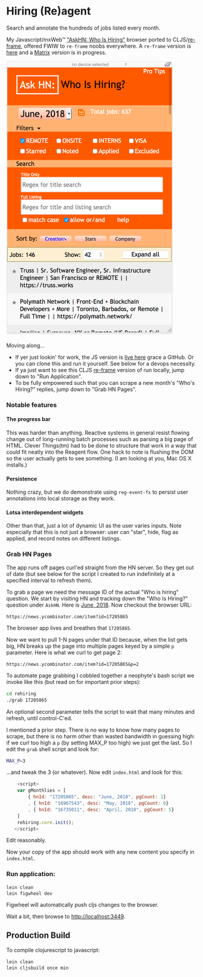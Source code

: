 # Hiring (Re)agent

Search and annotate the hundreds of jobs listed every month.

My Javascript/mxWeb&trade; ["AskHN: Who Is Hiring"](https://github.com/kennytilton/whoshiring) browser ported to CLJS/[re-frame](https://github.com/Day8/re-frame), offered FWIW to `re-frame` noobs everywhere. A `re-frame` version is [here](https://github.com/kennytilton/rehiring) and a [Matrix](https://github.com/kennytilton/matrix) version is in progress.


![On the IPhone Sim](Iphone.png)

Moving along...
* If yer just lookin' for work, the JS version is [live here](https://kennytilton.github.io/whoishiring/) grace a GitHub. Or you can clone this and run it yourself. See below for a devops necessity.
* If ya just want to see this CLJS [re-frame](https://github.com/day8/re-frame) version of run locally, jump down to "Run Application".
* To be fully empowered such that you can scrape a new month's "Who's Hiring?" replies, jump down to "Grab HN Pages".

### Notable features

#### The progress bar
This was harder than anything. Reactive systems in general resist flowing change out of long-running batch processes such as parsing a big page of HTML. Clever Things(tm) had to be done to structure that work in a way that could fit neatly into the Reagent flow. One hack to note is flushing the DOM so the user actually gets to see something. (I am looking at you, Mac OS X installs.)

#### Persistence
Nothing crazy, but we do demonstrate using `reg-event-fx` to persist user annotations into local storage as they work.

#### Lotsa interdependent widgets
Other than that, just a lot of dynamic UI as the user varies inputs. Note especially that this is not just a browser: user can "star", hide, flag as applied, and record notes on different listings.

### Grab HN Pages
The app runs off pages curl'ed straight from the HN server. So they get out of date (but see below for the script I created to run indefinitely at a specified interval to refresh them).

To grab a page we need the message ID of the actual "Who is hiring" question. We start by visiting HN and tracking down the "Who Is Hiring?" question under `AskHN`. Here is [June, 2018](https://news.ycombinator.com/item?id=17205865). Now checkout the browser URL:
````
https://news.ycombinator.com/item?id=17205865
````
The browser app lives and breathes that `17205865`.

Now we want to pull 1-N pages under that ID because, when the list gets big, HN breaks up the page into multiple pages keyed by a simple `p` parameter. Here is what we curl to get page 2:
````
https://news.ycombinator.com/item?id=17205865&p=2
````
To automate page grabbing I cobbled together a neophyte's bash script we invoke like this (but read on for important prior steps):
````bash
cd rehiring
./grab 17205865
````
An optional second parameter tells the script to wait that many minutes and refresh, until control-C'ed.

I mentioned a prior step. There is no way to know how many pages to scrape, but there is no harm other than wasted bandwidth in guessing high: if we curl too high a `p` (by setting MAX_P too high) we just get the last. So <sob> I edit the `grab` shell script and look for:
````bash
MAX_P=3
````
...and tweak the 3 (or whatever). Now edit `index.html` and look for this:
````js
    <script>
    var gMonthlies = [
        { hnId: "17205865", desc: "June, 2018", pgCount: 1}
        , { hnId: "16967543", desc: "May, 2018", pgCount: 6}
        , { hnId: "16735011", desc: "April, 2018", pgCount: 5}
    ]
    rehiring.core.init();
   </script>
````
Edit reasonably.

Now your copy of the app should work with any new content you specify in `index.html`.

### Run application:

```
lein clean
lein figwheel dev
```

Figwheel will automatically push cljs changes to the browser.

Wait a bit, then browse to [http://localhost:3449](http://localhost:3449).

## Production Build


To compile clojurescript to javascript:

```
lein clean
lein cljsbuild once min
```
